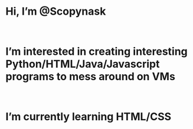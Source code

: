 
 <!DOCTYPE>
 <html>
		<head>
			<title>N/A</title>
			<meta name = "viewport" content = "width=device-width, initial-scale=1.0">
	  </head>
		<body>
			<h1>Hi, I’m @Scopynask</h1>
			<br>
			<h1>I’m interested in creating interesting Python/HTML/Java/Javascript programs to mess around on VMs</h1>
			<br>
			<h1>I’m currently learning HTML/CSS</h1>
	  </body>
	</html>
